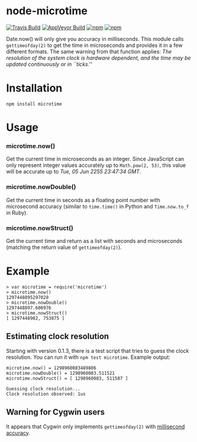 # node-microtime

[![Travis Build](https://img.shields.io/travis/wadey/node-microtime/master.svg?label=linux,%20os%20x)](https://travis-ci.org/wadey/node-microtime)
[![AppVeyor Build](https://img.shields.io/appveyor/ci/WadeSimmons/node-microtime/master.svg?label=windows)](https://ci.appveyor.com/project/WadeSimmons/node-microtime)
[![npm](https://img.shields.io/npm/dm/microtime.svg)](https://www.npmjs.com/package/microtime)
[![npm](https://img.shields.io/npm/v/microtime.svg)](https://www.npmjs.com/package/microtime)

Date.now() will only give you accuracy in milliseconds. This module calls
`gettimeofday(2)` to get the time in microseconds and provides it in a few
different formats. The same warning from that function applies:
_The resolution of the system clock is hardware dependent, and the time may
be updated continuously or in ``ticks.''_

# Installation

    npm install microtime

# Usage

### microtime.now()

Get the current time in microseconds as an integer. Since JavaScript can only
represent integer values accurately up to `Math.pow(2, 53)`, this value will
be accurate up to _Tue, 05 Jun 2255 23:47:34 GMT_.

### microtime.nowDouble()

Get the current time in seconds as a floating point number with microsecond
accuracy (similar to `time.time()` in Python and `Time.now.to_f` in Ruby).

### microtime.nowStruct()

Get the current time and return as a list with seconds and microseconds (matching the return value of `gettimeofday(2)`).

# Example

    > var microtime = require('microtime')
    > microtime.now()
    1297448895297028
    > microtime.nowDouble()
    1297448897.600976
    > microtime.nowStruct()
    [ 1297448902, 753875 ]

## Estimating clock resolution

Starting with version 0.1.3, there is a test script that tries to guess the clock resolution. You can run it with `npm test microtime`. Example output:

    microtime.now() = 1298960083489806
    microtime.nowDouble() = 1298960083.511521
    microtime.nowStruct() = [ 1298960083, 511587 ]

    Guessing clock resolution...
    Clock resolution observed: 1us

## Warning for Cygwin users

It appears that Cygwin only implements `gettimeofday(2)` with [millisecond accuracy](http://old.nabble.com/gettimeofday---millisecond-accuracy-p21085475.html).
